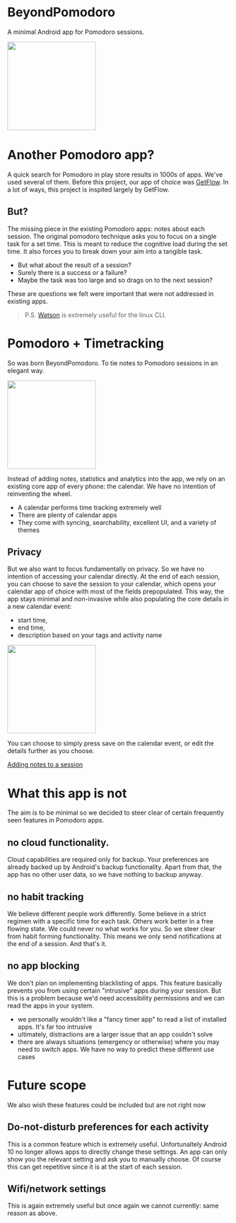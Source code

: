 # BeyondPomodoro
A minimal Android app for Pomodoro sessions.

<img src=https://user-images.githubusercontent.com/84573959/121213533-ee64c680-c89b-11eb-886c-a673557857d2.png width="200px" />


# Another Pomodoro app?
A quick search for Pomodoro in play store results in 1000s of apps. We've used several of them. Before this project, our app of choice was [GetFlow](https://github.com/AdrianMiozga/GetFlow/). In a lot of ways, this project is inspited largely by GetFlow.

## But?
The missing piece in the existing Pomodoro apps: notes about each session. The original pomodoro technique asks you to focus on a single task for a set time. This is meant to reduce the cognitive load during the set time. It also forces you to break down your aim into a tangible task.
+ But what about the result of a session? 
+ Surely there is a success or a failure? 
+ Maybe the task was too large and so drags on to the next session?

These are questions we felt were important that were not addressed in existing apps.

> 
> P.S. [Watson](https://github.com/TailorDev/Watson) is extremely useful for the linux CLI.
>

# Pomodoro + Timetracking
So was born BeyondPomodoro. To tie notes to Pomodoro sessions in an elegant way. 

<img src=https://user-images.githubusercontent.com/84573959/121214421-be69f300-c89c-11eb-98e2-2772aa57133b.png width="200px" />

Instead of adding notes, statistics and analytics into the app, we rely on an existing core app of every phone: the calendar.
We have no intention of reinventing the wheel. 
+ A calendar performs time tracking extremely well
+ There are plenty of calendar apps
+ They come with syncing, searchability, excellent UI, and a variety of themes

## Privacy 
But we also want to focus fundamentally on privacy. So we have no intention of accessing your calendar directly. At the end of each session, you can choose to save the session to your calendar, which opens your calendar app of choice with most of the fields prepopulated. This way, the app stays minimal and non-invasive while also populating the core details in a new calendar event: 

+ start time, 
+ end time, 
+ description based on your tags and activity name

<img src=https://user-images.githubusercontent.com/84573959/121214581-de011b80-c89c-11eb-954f-d56ac6b4440e.png width="200px" />

You can choose to simply press save on the calendar event, or edit the details further as you choose.

[Adding notes to a session](https://user-images.githubusercontent.com/84573959/121219668-916c0f00-c8a1-11eb-9ebc-3173d1788e87.mp4)

# What this app is not
The aim is to be minimal so we decided to steer clear of certain frequently seen features in Pomodoro apps.

## no cloud functionality. 
Cloud capabilities are required only for backup. Your preferences are already backed up by Android's backup functionality. Apart from that, the app has no other user data, so we have nothing to backup anyway.

## no habit tracking
We believe different people work differently. Some believe in a strict regimen with a specific time for each task. Others work better in a free flowing state. We could never no what works for you. So we steer clear from habit forming functionality. This means we only send notifications at the end of a session. And that's it.

## no app blocking
We don't plan on implementing blacklisting of apps. This feature basically prevents you from using certain "intrusive" apps during your session. But this is a problem because we'd need accessibility permissions and we can read the apps in your system. 
+ we personally wouldn't like a "fancy timer app" to read a list of installed apps. It's far too intrusive
+ ultimately, distractions are a larger issue that an app couldn't solve
+ there are always situations (emergency or otherwise) where you may need to switch apps. We have no way to predict these different use cases

# Future scope
We also wish these features could be included but are not right now

## Do-not-disturb preferences for each activity
This is a common feature which is extremely useful. Unfortunaltely Android 10 no longer allows apps to directly change these settings. An app can only show you the relevant setting and ask you to manually choose. Of course this can get repetitive since it is at the start of each session.

## Wifi/network settings
This is again extremely useful but once again we cannot currently: same reason as above.
